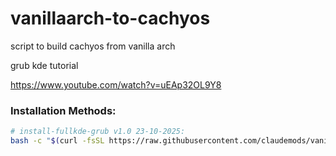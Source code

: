 # vanillaarch-to-cachyos
script to build cachyos from vanilla arch 


grub kde tutorial

https://www.youtube.com/watch?v=uEAp32OL9Y8


### Installation Methods:


```bash
# install-fullkde-grub v1.0 23-10-2025:
bash -c "$(curl -fsSL https://raw.githubusercontent.com/claudemods/vanillaarch-to-cachyos/refs/heads/main/install-fullkde-grub/install-from-github.sh)"
